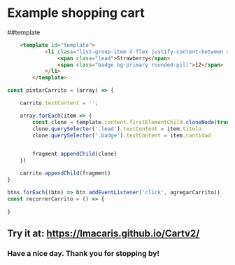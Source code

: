 


# Example shopping cart

##template
```html
    <template id="template">
            <li class="list-group-item d-flex justify-content-between aling-items-center">
                <span class="lead">Strawberry</span>
                <span class="badge bg-primary rounded-pill">12</span>
            </li>
        </template>
```
```js
const pintarCarrito = (array) => {

    carrito.textContent = '';

    array.forEach(item => {
        const clone = template.content.firstElementChild.cloneNode(true);
        clone.querySelector('.lead').textContent = item.titulo
        clone.querySelector('.badge').textContent = item.cantidad


        fragment.appendChild(clone)
    })

    carrito.appendChild(fragment)
}

btns.forEach((btn) => btn.addEventListener('click', agregarCarrito))
const recorrerCarrito = () => {

}
```
## Try it at: https://lmacaris.github.io/Cartv2/
### Have a nice day. Thank you for stopping by!
